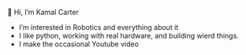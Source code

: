 👋 Hi, I’m Kamal Carter

- I’m interested in Robotics and everything about it
- I like python, working with real hardware, and building wierd things.
- I make the occasional Youtube video

<!---
krcarter/krcarter is a ✨ special ✨ repository because its `README.md` (this file) appears on your GitHub profile.
You can click the Preview link to take a look at your changes.
--->
